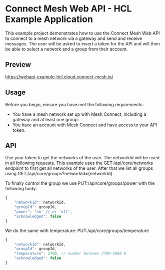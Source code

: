 # Connect Mesh Web API - HCL Example Application

This example project demonstrates how to use the Connect Mesh Web API to connect to a mesh network via a gateway and send and receive messages.
The user will be asked to insert a token for the API and will then be able to select a network and a group from their account.

## Preview

https://webapi-example-hcl.cloud.connect-mesh.io/

## Usage

Before you begin, ensure you have met the following requirements:

- You have a mesh network set up with Mesh Connect, including a gateway and at least one group.
- You have an account with [Mesh Connect](https://cloud.connect-mesh.io/developer) and have access to your API token.

## API

Use your token to get the networks of the user. The networkId will be used in all following requests.
This example uses the GET:/api/core/networks endpoint to first get all networks of the user.
After that we list all groups using GET:/api/core/groups?networkId={networkId}.

To finally control the group we use PUT:/api/core/groups/power with the following body:

```js
{
	"networkId": networkId,
	"groupId": groupId,
	"power": "on' // or 'off',
	"acknowledged": false
}
```

We do the same with temperature: PUT:/api/core/groups/temperature

```js
{
	"networkId": networkId,
	"groupId": groupId,
	"temperature": 2700, // number between 2700-5000 K
	"acknowledged": false
}
```
